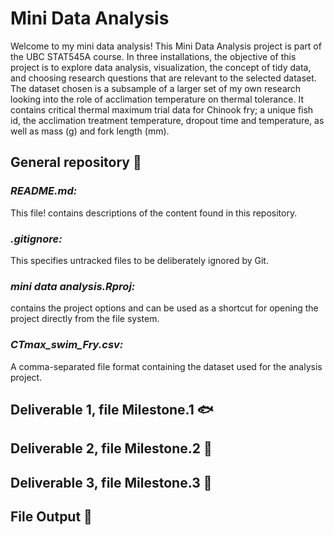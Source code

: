 # **Mini Data Analysis** 

Welcome to my mini data analysis!
This Mini Data Analysis project is part of the UBC STAT545A course. In three installations, the objective of this project is to explore data analysis, visualization, the concept of tidy data, and choosing research questions that are relevant to the selected dataset. The dataset chosen is a subsample of a larger set of my own research looking into the role of acclimation temperature on thermal tolerance. It contains critical thermal maximum trial data for Chinook fry; a unique fish id, the acclimation treatment temperature, dropout time and temperature, as well as mass (g) and fork length (mm).

## General repository 🌊

### *README.md:*

This file! contains descriptions of the content found in this repository.


### *.gitignore:*

This specifies untracked files to be deliberately ignored by Git.


### *mini data analysis.Rproj:*

contains the project options and can be used as a shortcut for opening the project directly from the file system.

### *CTmax_swim_Fry.csv:*

A comma-separated file format containing the dataset used for the analysis project.

## Deliverable 1, file Milestone.1 :fish:

## Deliverable 2, file Milestone.2 🐠

## Deliverable 3, file Milestone.3 🦈

## File Output 🐡
